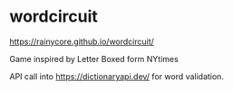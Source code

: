 # wordcircuit

https://rainycore.github.io/wordcircuit/  

Game inspired by Letter Boxed form NYtimes  

API call into https://dictionaryapi.dev/ for word validation.
